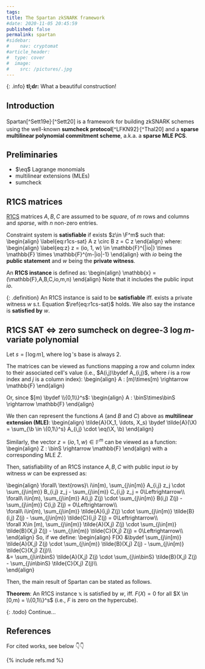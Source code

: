 ```yaml
---
tags:
title: The Spartan zkSNARK framework
#date: 2020-11-05 20:45:59
published: false 
permalink: spartan
#sidebar:
#    nav: cryptomat
#article_header:
#  type: cover
#  image:
#    src: /pictures/.jpg
---
```


{: .info}
**tl;dr:** What a beautiful construction!

<!--more-->

<!-- Here you can define LaTeX macros -->
<div style="display: none;">$
\def\b{\mathbf{b}}
\def\binS{\{0,1\}^s}
\def\eq{\mathsf{eq}}
\def\X{\mathbf{X}}
$</div> <!-- $ -->

## Introduction

Spartan[^Sett19e]$^,$[^Sett20] is a framework for building zkSNARK schemes using the well-known **sumcheck protocol**[^LFKN92]$^,$[^Thal20] and a **sparse multilinear polynomial commitment scheme**, a.k.a. a **sparse MLE PCS**.

## Preliminaries

 - $\eq$ Lagrange monomials
 - multilinear extensions (MLEs)
 - sumcheck

## R1CS matrices

[R1CS](/r1cs) matrices $A, B, C$ are assumed to be _square_, of $m$ rows and columns and _sparse_, with $n$ non-zero entries.

Constraint system is **satisfiable** if exists $z\in \F^m$ such that:
\begin{align}
\label{eq:r1cs-sat}
A z \circ B z = C z
\end{align}
where:
\begin{align}
\label{eq:z}
z = (io, 1, w) \in \mathbb{F}^{|io|} \times \mathbb{F} \times \mathbb{F}^{m-|io|-1}
\end{align}
with $io$ being the **public statement** and $w$ being the **private witness**.

An **R1CS instance** is defined as:
\begin{align}
\mathbb{x} = (\mathbb{F},A,B,C,io,m,n)
\end{align}
Note that it includes the public input $io$.

{: .definition}
An R1CS instance is said to be **satisfiable** iff. exists a private witness $w$ s.t. Equation $\ref{eq:r1cs-sat}$ holds.
We also say the instance is **satisfied by** $w$.

## R1CS SAT $\Leftrightarrow$ zero sumcheck on degree-3 $\log{m}$-variate polynomial

Let $s=\lceil \log{m} \rceil$, where $\log$'s base is always 2.

The matrices can be viewed as functions mapping a row and column index to their associated cell's value (i.e., $A(i,j)\bydef A_{i,j}$, where $i$ is a row index and $j$ is a column index):
\begin{align}
A : [m)\times[m) \rightarrow \mathbb{F}
\end{align}

Or, since $[m) \bydef \\{0,1\\}^s$:
\begin{align}
A : \binS\times\binS \rightarrow \mathbb{F}
\end{align}

We then can represent the functions $A$ (and $B$ and $C$) above as **multilinear extension (MLE)**:
\begin{align}
\tilde{A}(X_1, \ldots, X_s) \bydef \tilde{A}(\X) = \sum_{\b \in \\{0,1\\}^s} A_{i,j} \cdot \eq(\X, \b)
\end{align}


Similarly, the vector $z = (io, 1, w) \in \mathbb{F}^m$ can be viewed as a function:
\begin{align}
Z : \binS \rightarrow \mathbb{F}
\end{align}
with a corresponding MLE $\tilde{Z}$.

Then, satisfiability of an R1CS instance $A,B,C$ with public input $io$ by witness $w$ can be expressed as:

\begin{align}
\forall\ \text{rows}\ i\in[m), \sum_{j\in[m)} A_{i,j} z_j \cdot \sum_{j\in[m)} B_{i,j} z_j - \sum_{j\in[m)} C_{i,j} z_j = 0\Leftrightarrow\\\\\
\forall\ i\in[m), \sum_{j\in[m)} A(i,j) Z(j) \cdot \sum_{j\in[m)} B(i,j) Z(j) - \sum_{j\in[m)} C(i,j) Z(j) = 0\Leftrightarrow\\\\\
\forall\ i\in[m), \sum_{j\in[m)} \tilde{A}(i,j) Z(j) \cdot \sum_{j\in[m)} \tilde{B}(i,j) Z(j) - \sum_{j\in[m)} \tilde{C}(i,j) Z(j) = 0\Leftrightarrow\\\\\
\forall X\in [m), \sum_{j\in[m)} \tilde{A}(X,j) Z(j) \cdot \sum_{j\in[m)} \tilde{B}(X,j) Z(j) - \sum_{j\in[m)} \tilde{C}(X,j) Z(j) = 0\Leftrightarrow\\\\\
\end{align}
So, if we define:
\begin{align}
F(X)
&\bydef \sum_{j\in[m)}   \tilde{A}(X,j) Z(j) \cdot \sum_{j\in[m)}   \tilde{B}(X,j) Z(j) - \sum_{j\in[m)}   \tilde{C}(X,j) Z(j)\\\\\
     &= \sum_{j\in\binS} \tilde{A}(X,j) Z(j) \cdot \sum_{j\in\binS} \tilde{B}(X,j) Z(j) - \sum_{j\in\binS} \tilde{C}(X,j) Z(j)\\\\\
\end{align}

Then, the main result of Spartan can be stated as follows. 

**Theorem**: An R1CS instance $\mathbb{x}$ is satisfied by $w$, iff. $F(X) = 0$ for all $X \in [0,m) = \\{0,1\\}^s$ (i.e., $F$ is zero on the hypercube).

{: .todo}
Continue...

## References

For cited works, see below 👇👇

{% include refs.md %}
